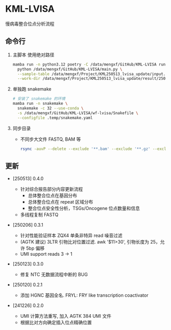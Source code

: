 # KML-LVISA

慢病毒整合位点分析流程

## 命令行

1. 主脚本
  使用绝对路径

    ```bash
    mamba run -n python3.12 poetry -C /data/mengxf/GitHub/KML-LVISA run \
      python /data/mengxf/GitHub/KML-LVISA/main.py \
      --sample-table /data/mengxf/Project/KML250513_lvisa_update/input.tsv \
      --work-dir /data/mengxf/Project/KML250513_lvisa_update/result/250514
    ```

2. 单独跑 snakemake

    ```bash
    # 安装了 snakemake 的环境
    mamba run -n snakemake \
      snakemake -c 32 --use-conda \
      -s /data/mengxf/GitHub/KML-LVISA/wf-lvisa/Snakefile \
      --configfile .temp/snakemake.yaml
    ```

3. 同步目录

    - 不同步大文件 FASTQ, BAM 等

        ```bash
        rsync -auvP --delete --exclude '**.bam' --exclude '**.gz' --exclude '3ltr/' /data/mengxf/Project/KML250513_lvisa_update/ /data/share/samba/public/bioinformatics/KML250513_lvisa_update/
        ```

## 更新

- [250513] 0.4.0
  - 针对综合报告部分内容更新流程
    - 总体整合位点在基因分布
    - 总体整合位点在 repeat 区域分布
    - 整合位点安全性分析，TSGs/Oncogene 位点数量和信息
  - 多线程复制 FASTQ

- [250206] 0.3.1
  - 针对性能验证样本 ZQX4 单条非特异 read 噪音过滤
  - (AGTK 建议) 3LTR 引物比对位置过滤. awk '$11>30', 引物长度为 25，允许 5bp 偏移
  - UMI support reads 3 -> 1

- [250123] 0.3.0
  - 修复 NTC 无数据流程中断的 BUG

- [250120] 0.2.1
  - 添加 HGNC 基因全名. FRYL: FRY like transcription coactivator

- [241226] 0.2.0
  - UMI 计算方法重写, 加入 AGTK 384 UMI 文件
  - 根据比对方向确定插入位点精确位置
